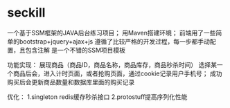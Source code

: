 # seckill
一个基于SSM框架的JAVA后台练习项目；
用Maven搭建环境；
前端用了一些简单的bootstrap+jquery+ajax+js
遵循了比较严格的开发过程，每一步都手动配置，且包含注解
是一个不错的SSM项目模板

功能实现：
展现商品（商品ID，商品名称，商品库存，商品秒杀时间）
选择某一个商品后会，进入计时页面，或者抢购页面，通过cookie记录用户手机号；
成功购买后会更新商品数量和数据库里面的购买记录

优化：
1.singleton redis缓存秒杀接口
2.protostuff提高序列化性能


